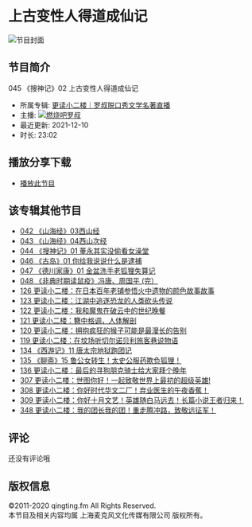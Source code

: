 # 上古变性人得道成仙记

![节目封面](//pic.qtfm.cn/device/71da321399eb41348c56b7ef563b4db2/1612552689117_hCRxNOHz1.jpg!400)

## 节目简介

045 《搜神记》02 上古变性人得道成仙记

- 所属专辑: [更读小二楼｜罗叔脱口秀文学名著直播](/channels/348229)
- 主播: ![](//pic.qtfm.cn/device/6f87a76659cc45708ab5bbecdfdc9ba2/1583754022965_8qaxp8hT.jpeg)[燃烧吧罗叔](/podcasters/ea6101b9a301876177f94982d2aa2338/)
- 最近更新: 2021-12-10
- 时长: 23:02

## 播放分享下载
- [播放此节目](https://www.qtfm.cn)

## 该专辑其他节目
- [042 《山海经》03西山经](/channels/348229/programs/17301090)
- [043 《山海经》04西山次经](/channels/348229/programs/17301089)
- [044 《搜神记》01 董永其实没偷看女澡堂](/channels/348229/programs/17301088)
- [046 《古岛》01 你给我说说什么是逮捕](/channels/348229/programs/17301086)
- [047 《德川家康》01 金盆洗手老狐狸失算记](/channels/348229/programs/17301085)
- [048 《非典时期读鼠疫》冯唐、周国平 (完）](/channels/348229/programs/17301084)
- [126 更读小二楼：在日本百年老铺参悟火中遗物的颜色故事故事](/channels/348229/programs/16907195)
- [123 更读小二楼：江湖中追逐恐龙的人类砍头传说](/channels/348229/programs/16658617)
- [122 更读小二楼：我和魔鬼在破云中的世纪晚餐](/channels/348229/programs/16041178)
- [121 更读小二楼：簪中格调，人体解剖](/channels/348229/programs/16041176)
- [120 更读小二楼：拥抱疯狂的猴子可能是最漫长的告别](/channels/348229/programs/16041173)
- [119 更读小二楼：在坟场听切尔诺贝利旅客巷说物语](/channels/348229/programs/16041171)
- [134 《西游记》11 唐太宗地狱跑团记](/channels/348229/programs/17317976)
- [135 《聊斋》15 鲁公女转生！太史公服药欺负狐狸！](/channels/348229/programs/17317977)
- [136 更读小二楼：最后的寻狗朋克骑士给大家拜个晚年](/channels/348229/programs/17317978)
- [307 更读小二楼：世图你好！一起致敬世界上最初的超级英雄!](/channels/348229/programs/17960934)
- [308 更读小二楼：你好时代华文二厂！弃业医生的午夜香蕉！](/channels/348229/programs/17960935)
- [309 更读小二楼：你好十月文艺！英雄随白马远去！长篇小说王者归来！](/channels/348229/programs/17973302)
- [348 更读小二楼：我的团长我的团！重走腾冲路，致敬远征军！](/channels/348229/programs/19780381)

## 评论
还没有评论哦

## 版权信息
©2011-2020 qingting.fm All Rights Reserved.  
本节目及相关内容均属 上海麦克风文化传媒有限公司 版权所有。